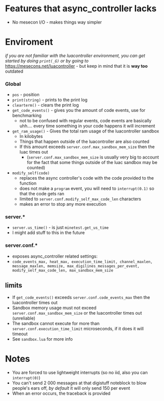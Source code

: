 # Features that async_controller lacks 
- No mesecon I/O - makes things way simpler

# Enviroment
*if you are not familiar with the luacontroller environment, you can get started by doing `print(_G)` or by going to* https://mesecons.net/luacontroller - but keep in mind that it is **way too** outdated
### Global
- `pos` - position
- `print(string)` - prints to the print log
- `clearterm()` - clears the print log
- `get_code_events()` - gives you the amount of code events, use for benchmarking 
  - not to be confused with regular events, code events are basically uhh.... every time something in your code happens it will increment
- `get_ram_usage()` - Gives the total ram usage of the luacontroller sandbox
  - In kilobytes
  - Things that happen outside of the luacontroller are also counted
  - If this amount exceeds `server.conf.max_sandbox_mem_size` then the luac times out
    - (`server.conf.max_sandbox_mem_size` is usually very big to account for the fact that some things outside of the luac sandbox may be counted)
- `modify_self(code)`
  - replaces the async controller's code with the code provided to the function
  - does not make a `program` event, you will need to `interrupt(0.1)` so that the code gets ran
  - limited to `server.conf.modify_self_max_code_len` characters
  - makes an error to stop any more execution

### server.*
- `server.us_time()` - is just `minetest.get_us_time`
- I might add stuff to this in the future
### server.conf.* 
 - exposes async_controller related settings: 
 - `code_events_max, heat_max, execution_time_limit, channel_maxlen, message_maxlen, memsize, max_digilines_messages_per_event, modify_self_max_code_len, max_sandbox_mem_size`

## limits
- If `get_code_events()` exceeds `server.conf.code_events_max` then the luacontroller times out
- Sandbox memory usage must not exceed `server.conf.max_sandbox_mem_size` or the luacontroller times out (unreliable)
- The sandbox cannot execute for more than `server.conf.execution_time_limit` microseconds, if it does it will timeout
- See `sandbox.lua` for more info

# Notes
- You are forced to use lightweight interrupts (so no iid, also you can `interrupt(0)`)
- You can't send 2 000 messages at that digistuff noteblock to blow people's ears off, *by default* it will only send 150 per event
- When an error occurs, the traceback is provided
